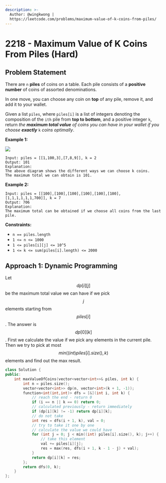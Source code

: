 ```yaml
---
description: >-
  Author: @wingkwong |
  https://leetcode.com/problems/maximum-value-of-k-coins-from-piles/
---
```


# 2218 - Maximum Value of K Coins From Piles (Hard)

## Problem Statement

There are `n` **piles** of coins on a table. Each pile consists of a **positive number** of coins of assorted denominations.

In one move, you can choose any coin on **top** of any pile, remove it, and add it to your wallet.

Given a list `piles`, where `piles[i]` is a list of integers denoting the composition of the `ith` pile from **top to bottom**, and a positive integer `k`, return _the **maximum total value** of coins you can have in your wallet if you choose **exactly**_ `k` _coins optimally_.



**Example 1:**

![](https://assets.leetcode.com/uploads/2019/11/09/e1.png)

```
Input: piles = [[1,100,3],[7,8,9]], k = 2
Output: 101
Explanation:
The above diagram shows the different ways we can choose k coins.
The maximum total we can obtain is 101.
```

**Example 2:**

```
Input: piles = [[100],[100],[100],[100],[100],[100],[1,1,1,1,1,1,700]], k = 7
Output: 706
Explanation:
The maximum total can be obtained if we choose all coins from the last pile.
```

**Constraints:**

* `n == piles.length`
* `1 <= n <= 1000`
* `1 <= piles[i][j] <= 10^5`
* `1 <= k <= sum(piles[i].length) <= 2000`

## Approach 1: Dynamic Programming

Let $$dp[i][j]$$ be the maximum total value we can have if we pick $$j$$ elements starting from $$piles[i]$$. The answer is $$dp[0][k]$$. First we calculate the value if we pick any elements in the current pile. Then we try to pick at most $$min((int) piles[i].size(), k)$$ elements and find out the max result.

```cpp
class Solution {
public:
    int maxValueOfCoins(vector<vector<int>>& piles, int k) {
        int n = piles.size();
        vector<vector<int>> dp(n, vector<int>(k + 1, -1));
        function<int(int,int)> dfs = [&](int i, int k) {
            // reach the end - return 0
            if (i == n || k == 0) return 0;
            // calculated previously - return immediately
            if (dp[i][k] != -1) return dp[i][k];
            // do not take 
            int res = dfs(i + 1, k), val = 0;
            // try to take it one by one 
            // calculate the value we could have
            for (int j = 0; j < min((int) piles[i].size(), k); j++) {
                // take this element
                val += piles[i][j];
                res = max(res, dfs(i + 1, k - 1 - j) + val);
            }
            return dp[i][k] = res;
        };
        return dfs(0, k);
    }
};
```
